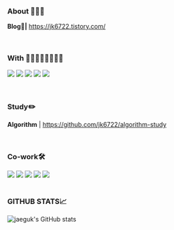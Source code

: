 <div align="flex-start">

### About 👨🏻‍💻 

**Blog📖|** https://jk6722.tistory.com/

<br>

<div align="flex-start">

### With 👨🏻‍👩🏻‍👧🏻‍👦🏻
<a href="https://github.com/baby-deviloper" target="_blank"><img src="https://img.shields.io/badge/baby_deviloper-31A8FF?style=for-the-badge&logo=Dev.to&logoColor=#61DAFB"></a>
<a href="https://github.com/orgs/Kusitms-28th-HDmedi-B" target="_blank"><img src="https://img.shields.io/badge/HDMedi_B-0CAA41?style=for-the-badge&logo=Dev.to&logoColor=#61DAFB"></a>
<a href="https://github.com/orgs/Kusitms-28th-Kukathon-F" target="_blank"><img src="https://img.shields.io/badge/tumbly.-36465D?style=for-the-badge&logo=Tumblr&logoColor=#36465D"></a>
<a href="https://github.com/orgs/Kusitms-28th-Meet-Up-B" target="_blank"><img src="https://img.shields.io/badge/travelmaker.-3EA2FF?style=for-the-badge&logo=Dev.to&logoColor=#36465D"></a>
<a href="https://github.com/orgs/Linfluencer" target="_blank"><img src="https://img.shields.io/badge/Linpl.-3EA2FF?style=for-the-badge&logo=Dev.to&logoColor=#36465D"></a>
</div>

<br>

<div align="flex-start">
  
### Study✏️
**Algorithm** | https://github.com/jk6722/algorithm-study

<br>

<div align="flex-start">
  
### Co-work🛠️
<img src="https://img.shields.io/badge/Git-F05032?style=flat&logo=Git&logoColor=white">
<img src="https://img.shields.io/badge/Github-181717?style=flat&logo=Github&logoColor=white">
<img src="https://img.shields.io/badge/GitLab-FC6D26?style=flat&logo=GitLab&logoColor=white">
<img src="https://img.shields.io/badge/Notion-000000?style=flat&logo=Notion&logoColor=white"/>
<img src="https://img.shields.io/badge/Figma-F24E1E?style=flat&logo=Figma&logoColor=white"/>

</div>
<br >

<div align="flex-start">

### GITHUB STATS📈
![jaeguk's GitHub stats](https://github-readme-stats.vercel.app/api?username=jk6722&show_icons=true&theme=tokyonight)

</div>

<!--
**jk6722/jk6722** is a ✨ _special_ ✨ repository because its `README.md` (this file) appears on your GitHub profile.

Here are some ideas to get you started:

- 🔭 I’m currently working on ...
- 🌱 I’m currently learning ...
- 👯 I’m looking to collaborate on ...
- 🤔 I’m looking for help with ...
- 💬 Ask me about ...
- 📫 How to reach me: ...
- 😄 Pronouns: ...
- ⚡ Fun fact: ...
-->
